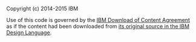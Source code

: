 Copyright (c) 2014-2015 IBM

Use of this code is governed by the [IBM Download of Content Agreement](http://www.ibm.com/design/language/legal/download-agreement/) as if the content had been downloaded from [its original source in the IBM Design Language](http://www.ibm.com/design/language/resources/).
